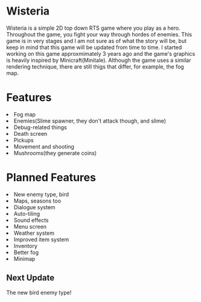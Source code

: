 # Wisteria
Wisteria is a simple 2D top down RTS game where you play as a hero. Throughout the game, you fight your way through hordes of enemies. This game is in very stages and I am not sure as of what the story will be, but keep in mind that this game will be updated from time to time. I started working on this game approxmimately 3 years ago and the game's graphics is heavily inspired by Minicraft(Minitale). Although the game uses a similar rendering technique, there are still thigs that differ, for example, the fog map. 

<h1>Features</h1>
<li>Fog map</li>
<li>Enemies(Slime spawner, they don't attack though, and slime)</li>
<li>Debug-related things</li>
<li>Death screen</li>
<li>Pickups</li>
<li>Movement and shooting</li>
<li>Mushrooms(they generate coins)</li>

<h1>Planned Features</h1>
<li>New enemy type, bird</li>
<li>Maps, seasons too</li>
<li>Dialogue system</li>
<li>Auto-tiling</li>
<li>Sound effects</li>
<li>Menu screen</li>
<li>Weather system</li>
<li>Improved item system</li>
<li>Inventory</li>
<li>Better fog</li>
<li>Minimap</li>

<h2>Next Update</h2>
The new bird enemy type!
